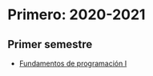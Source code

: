 # Primero: 2020-2021
## Primer semestre
- [Fundamentos de programación I](https://github.com/dgonzalezarbelo/DG-C1S1-FP1)
